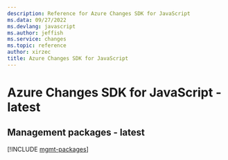 ```yaml
---
description: Reference for Azure Changes SDK for JavaScript
ms.data: 09/27/2022
ms.devlang: javascript
ms.author: jeffish
ms.service: changes
ms.topic: reference
author: xirzec
title: Azure Changes SDK for JavaScript
---
```

# Azure Changes SDK for JavaScript - latest

## Management packages - latest
[!INCLUDE [mgmt-packages](changes-mgmt-index.md)]